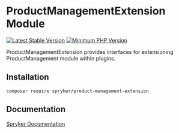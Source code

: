 # ProductManagementExtension Module
[![Latest Stable Version](https://poser.pugx.org/spryker/product-management-extension/v/stable.svg)](https://packagist.org/packages/spryker/product-management-extension)
[![Minimum PHP Version](https://img.shields.io/badge/php-%3E%3D%208.2-8892BF.svg)](https://php.net/)

ProductManagementExtension provides interfaces for extensioning ProductManagement module within plugins.

## Installation

```
composer require spryker/product-management-extension
```

## Documentation

[Spryker Documentation](https://docs.spryker.com)
